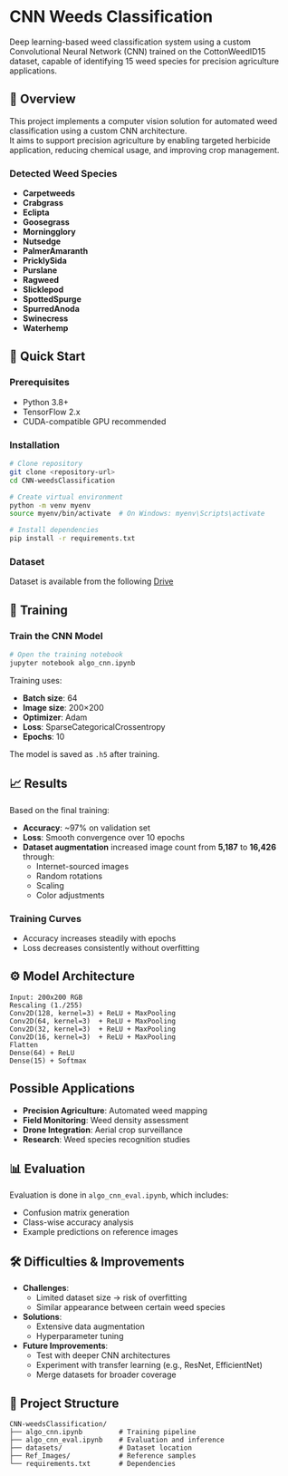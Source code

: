 # CNN Weeds Classification

Deep learning-based weed classification system using a custom Convolutional Neural Network (CNN) trained on the CottonWeedID15 dataset, capable of identifying 15 weed species for precision agriculture applications.

## 🌿 Overview

This project implements a computer vision solution for automated weed classification using a custom CNN architecture.  
It aims to support precision agriculture by enabling targeted herbicide application, reducing chemical usage, and improving crop management.

### Detected Weed Species
- **Carpetweeds**
- **Crabgrass**
- **Eclipta**
- **Goosegrass**
- **Morningglory**
- **Nutsedge**
- **PalmerAmaranth**
- **PricklySida**
- **Purslane**
- **Ragweed**
- **Slicklepod**
- **SpottedSpurge**
- **SpurredAnoda**
- **Swinecress**
- **Waterhemp**

## 🚀 Quick Start

### Prerequisites
- Python 3.8+
- TensorFlow 2.x
- CUDA-compatible GPU recommended

### Installation
```bash
# Clone repository
git clone <repository-url>
cd CNN-weedsClassification

# Create virtual environment
python -m venv myenv
source myenv/bin/activate  # On Windows: myenv\Scripts\activate

# Install dependencies
pip install -r requirements.txt
```

### Dataset

Dataset is available from the following [Drive](https://drive.google.com/drive/u/2/folders/1rBZAhALUSF1WX1x4DeUNkQe96vC9LPiO)

## 🔧 Training

### Train the CNN Model
```bash
# Open the training notebook
jupyter notebook algo_cnn.ipynb
```
Training uses:
- **Batch size**: 64  
- **Image size**: 200×200  
- **Optimizer**: Adam  
- **Loss**: SparseCategoricalCrossentropy  
- **Epochs**: 10

The model is saved as `.h5` after training.

## 📈 Results

Based on the final training:
- **Accuracy**: ~97% on validation set  
- **Loss**: Smooth convergence over 10 epochs  
- **Dataset augmentation** increased image count from **5,187** to **16,426** through:
  - Internet-sourced images
  - Random rotations
  - Scaling
  - Color adjustments

### Training Curves
- Accuracy increases steadily with epochs  
- Loss decreases consistently without overfitting

## ⚙️ Model Architecture
```
Input: 200x200 RGB
Rescaling (1./255)
Conv2D(128, kernel=3) + ReLU + MaxPooling
Conv2D(64, kernel=3)  + ReLU + MaxPooling
Conv2D(32, kernel=3)  + ReLU + MaxPooling
Conv2D(16, kernel=3)  + ReLU + MaxPooling
Flatten
Dense(64) + ReLU
Dense(15) + Softmax
```

## Possible Applications
- **Precision Agriculture**: Automated weed mapping
- **Field Monitoring**: Weed density assessment
- **Drone Integration**: Aerial crop surveillance
- **Research**: Weed species recognition studies

## 📊 Evaluation
Evaluation is done in `algo_cnn_eval.ipynb`, which includes:
- Confusion matrix generation
- Class-wise accuracy analysis
- Example predictions on reference images

## 🛠 Difficulties & Improvements
- **Challenges**:
  - Limited dataset size → risk of overfitting
  - Similar appearance between certain weed species
- **Solutions**:
  - Extensive data augmentation
  - Hyperparameter tuning
- **Future Improvements**:
  - Test with deeper CNN architectures
  - Experiment with transfer learning (e.g., ResNet, EfficientNet)
  - Merge datasets for broader coverage

## 📁 Project Structure
```
CNN-weedsClassification/
├── algo_cnn.ipynb         # Training pipeline
├── algo_cnn_eval.ipynb    # Evaluation and inference
├── datasets/              # Dataset location
├── Ref_Images/            # Reference samples
└── requirements.txt       # Dependencies
```
